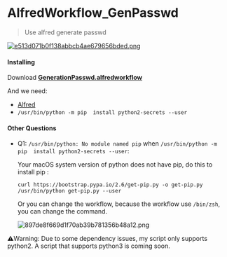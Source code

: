 # AlfredWorkflow_GenPasswd
>  Use  alfred generate passwd

[![e513d071b0f138abbcb4ae679656bded.png](https://img.vaala.cloud/images/2021/01/26/e513d071b0f138abbcb4ae679656bded.png)](https://img.vaala.cloud/image/YFQg)

#### Installing

Download [**GenerationPasswd.alfredworkflow**](https://github.com/Mech0n/AlfredWorkflow_GenPasswd/raw/main/GenerationPasswd.alfredworkflow)

And we need:

- [Alfred](https://www.alfredapp.com/)
- `/usr/bin/python -m pip  install python2-secrets --user`

#### Other Questions

- Q1: `/usr/bin/python: No module named pip` when `/usr/bin/python -m pip  install python2-secrets --user`:

  Your macOS system version of python does not have pip, do this to install pip :

  ```shell
  curl https://bootstrap.pypa.io/2.6/get-pip.py -o get-pip.py
  /usr/bin/python get-pip.py --user
  ```

  Or you can change the workflow, because the workflow use `/bin/zsh`, you can change the command.

  ![897de8f669d1f70ab39b781356b48a12.png](https://img.vaala.cloud/images/2021/01/26/897de8f669d1f70ab39b781356b48a12.png)

⚠️Warning: Due to some dependency issues, my script only supports python2. A script that supports python3 is coming soon.

